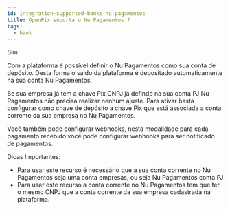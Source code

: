 ```yaml
---
id: integration-supported-banks-nu-pagamentos
title: OpenPix suporta o Nu Pagamentos ?
tags:
  - bank
---
```


Sim.

Com a plataforma é possível definir o Nu Pagamentos como sua conta de depósito. Desta forma o saldo da plataforma é depositado automaticamente na sua conta Nu Pagamentos.

Se sua empresa já tem a chave Pix CNPJ já defindo na sua conta PJ Nu Pagamentos não precisa realizar nenhum ajuste. Para ativar basta configurar como chave de depósito a chave Pix que está associada a conta corrente da sua empresa no Nu Pagamentos.

Você também pode configurar webhooks, nesta modalidade para cada pagamento recebido você pode configurar webhooks para ser notificado de pagamentos.

Dicas Importantes:

- Para usar este recurso é necessário que a sua conta corrente no Nu Pagamentos seja uma conta empresas, ou seja Nu Pagamentos conta PJ
- Para usar este recurso a conta corrente no Nu Pagamentos tem que ter o mesmo CNPJ que a conta corrente da sua empresa cadastrada na plataforma.
